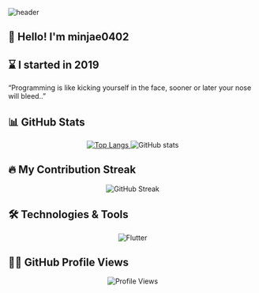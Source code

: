 ![header](https://capsule-render.vercel.app/api?type=venom&height=300&color=gradient&text=minjae0402&section=header&fontAlign=50&animation=fadeIn)

## 👋 Hello! I'm minjae0402 
## ⌛ I started in 2019

“Programming is like kicking yourself in the face, sooner or later your nose will bleed..”
<!--
## 🏆 Baekjoon Tier
<div align="center">
  <a href="https://solved.ac/calibes_kangminjae/" target="_blank">
    <img src="http://mazassumnida.wtf/api/v2/generate_badge?boj=calibes_kangminjae" alt="Solved.ac Profile Badge" style="border-radius: 8px; box-shadow: 0 4px 8px rgba(0, 0, 0, 0.2); transition: transform 0.3s;">
  </a>
</div>
-->

## 📊 GitHub Stats

<div align="center">
  <a href="https://github.com/minjae0402">
        <img src="https://github-readme-stats.vercel.app/api/top-langs/?username=minjae0402&langs_count=8&layout=compact&theme=radical&cache_seconds=1200" alt="Top Langs" />
    </a>
  <img src="https://github-readme-stats.vercel.app/api?username=minjae0402&show_icons=true&theme=radical" alt="GitHub stats" />
</div>

## 🔥 My Contribution Streak

<div align="center">
  <img src="https://github-readme-streak-stats.herokuapp.com/?user=minjae0402&theme=radical" alt="GitHub Streak" />
</div>

## 🛠️ Technologies & Tools
<!--
## 🛠️ Technologies & Tools
### Tools/Engines
-
<div align="center">
  <img src="https://img.shields.io/badge/Visual%20Studio%20Code-007ACC?style=for-the-badge&logo=visual-studio-code&logoColor=white" alt="Visual Studio Code" />
  <img src="https://img.shields.io/badge/Visual%20Studio-5C2D91?style=for-the-badge&logo=visual-studio&logoColor=white" alt="Visual Studio" />
  <img src="https://img.shields.io/badge/Anaconda-44A833?style=for-the-badge&logo=anaconda&logoColor=white" alt="Anaconda" />
  <img src="https://img.shields.io/badge/Unity-FFFFFF?style=for-the-badge&logo=unity&logoColor=black" alt="Unity" />
  <img src="https://img.shields.io/badge/Unreal%20Engine-333333?style=for-the-badge&logo=unrealengine&logoColor=white" alt="Unreal Engine" />
</div>
-
### Lang
<div align="center">
  <img src="https://img.shields.io/badge/-JavaScript-F7DF1E?style=for-the-badge&logo=javascript&logoColor=black" alt="JavaScript" />
  <img src="https://img.shields.io/badge/-HTML-E34F26?style=for-the-badge&logo=html5&logoColor=white" alt="HTML" />
  <img src="https://img.shields.io/badge/-CSS-1572B6?style=for-the-badge&logo=css3&logoColor=white" alt="CSS" />
  <img src="https://img.shields.io/badge/C-00599C?style=for-the-badge&logo=c&logoColor=white" alt="C" />
  <img src="https://img.shields.io/badge/C%2B%2B-00599C?style=for-the-badge&logo=c%2B%2B&logoColor=white" alt="C++" />
  <img src="https://img.shields.io/badge/C%23-239120?style=for-the-badge&logo=csharp&logoColor=white" alt="C#" />
  <img src="https://img.shields.io/badge/-Python-3776AB?style=for-the-badge&logo=python&logoColor=white" alt="Python" />
  <img src="https://img.shields.io/badge/-Java-007396?style=for-the-badge&logo=java&logoColor=white" alt="Java" />
  <img src="https://img.shields.io/badge/-Go-00ADD8?style=for-the-badge&logo=go&logoColor=white" alt="Go" />
  <img src="https://img.shields.io/badge/R-276DC3?style=for-the-badge&logo=r&logoColor=white" alt="R" />
  <img src="https://img.shields.io/badge/Dart-00BFFF?style=for-the-badge&logo=dart&logoColor=white" alt="Dart" />
  <img src="https://img.shields.io/badge/TypeScript-007ACC?style=for-the-badge&logo=typescript&logoColor=white" alt="TypeScript" />
  <img src="https://img.shields.io/badge/TSX-007ACC?style=for-the-badge&logo=typescript&logoColor=white" alt="TSX" />
  <img src="https://img.shields.io/badge/JSX-61DAFB?style=for-the-badge&logo=react&logoColor=black" alt="JSX" />
</div>
-
### Frontend
<div align="center">
  <img src="https://img.shields.io/badge/Flutter-02569B?style=for-the-badge&logo=flutter&logoColor=white" alt="Flutter" />
  <img src="https://img.shields.io/badge/-React-61DAFB?style=for-the-badge&logo=react&logoColor=black" alt="React" />
  <img src="https://img.shields.io/badge/-React%20Native-61DAFB?style=for-the-badge&logo=react&logoColor=black" alt="React Native" />
  <img src="https://img.shields.io/badge/-Sass-CC6699?style=for-the-badge&logo=sass&logoColor=white" alt="Sass" />
  <img src="https://img.shields.io/badge/-Bootstrap-563D7C?style=for-the-badge&logo=bootstrap&logoColor=white" alt="Bootstrap" />
  <img src="https://img.shields.io/badge/-Tailwind%20CSS-06B6D4?style=for-the-badge&logo=tailwind-css&logoColor=white" alt="Tailwind CSS" />
  <img src="https://img.shields.io/badge/Next.js-000000?style=for-the-badge&logo=next.js&logoColor=white" alt="Next.js" />
  <img src="https://img.shields.io/badge/Svelte-FF3E00?style=for-the-badge&logo=svelte&logoColor=white" alt="Svelte" />
  <img src="https://img.shields.io/badge/jQuery-0769AD?style=for-the-badge&logo=jquery&logoColor=white" alt="jQuery" />
</div>
-
### Backend
<div align="center">
  <img src="https://img.shields.io/badge/-Node.js-339933?style=for-the-badge&logo=node.js&logoColor=white" alt="Node.js" />
  <img src="https://img.shields.io/badge/-Express-000000?style=for-the-badge&logo=express&logoColor=white" alt="Express" />
  <img src="https://img.shields.io/badge/REST%20API-4D4D4D?style=for-the-badge&logo=api&logoColor=white" alt="REST API" />
  <img src="https://img.shields.io/badge/NestJS-E0234E?style=for-the-badge&logo=nestjs&logoColor=white" alt="NestJS" />
  <img src="https://img.shields.io/badge/Spring%20Boot-6DB33F?style=for-the-badge&logo=springboot&logoColor=white" alt="Spring Boot" />
</div>
-
### Other Tools & Technologies
<div align="center">
  <img src="https://img.shields.io/badge/-Django-092E20?style=for-the-badge&logo=django&logoColor=white" alt="Django" />
  <img src="https://img.shields.io/badge/-Docker-2496ED?style=for-the-badge&logo=docker&logoColor=white" alt="Docker" />
  <img src="https://img.shields.io/badge/-Kubernetes-326CE5?style=for-the-badge&logo=kubernetes&logoColor=white" alt="Kubernetes" />
  <img src="https://img.shields.io/badge/-PostgreSQL-4169E1?style=for-the-badge&logo=postgresql&logoColor=white" alt="PostgreSQL" />
  <img src="https://img.shields.io/badge/-MySQL-4479A1?style=for-the-badge&logo=mysql&logoColor=white" alt="MySQL" />
  <img src="https://img.shields.io/badge/-MongoDB-47A248?style=for-the-badge&logo=mongodb&logoColor=white" alt="MongoDB" />
  <img src="https://img.shields.io/badge/-Firebase-FFCA28?style=for-the-badge&logo=firebase&logoColor=black" alt="Firebase" />
  <img src="https://img.shields.io/badge/-GraphQL-E10098?style=for-the-badge&logo=graphql&logoColor=white" alt="GraphQL" />
  <img src="https://img.shields.io/badge/ROS-223344?style=for-the-badge&logo=ros&logoColor=white" alt="ROS" />
  <img src="https://img.shields.io/badge/Nginx-009639?style=for-the-badge&logo=nginx&logoColor=white" alt="Nginx" />
  <img src="https://img.shields.io/badge/SQLite-003B57?style=for-the-badge&logo=sqlite&logoColor=white" alt="SQLite" />
  <img src="https://img.shields.io/badge/Termius-00A86B?style=for-the-badge&logo=termius&logoColor=white" alt="Termius" />
  <img src="https://img.shields.io/badge/Insomnia-5849BE?style=for-the-badge&logo=insomnia&logoColor=white" alt="Insomnia" />
  <img src="https://img.shields.io/badge/SourceTree-0052CC?style=for-the-badge&logo=sourcetree&logoColor=white" alt="SourceTree" />
  <img src="https://img.shields.io/badge/Figma-F24E1E?style=for-the-badge&logo=figma&logoColor=white" alt="Figma" />
  <img src="https://img.shields.io/badge/Blender-F5792A?style=for-the-badge&logo=blender&logoColor=white" alt="Blender" />
  <img src="https://img.shields.io/badge/TensorFlow-FF6F20?style=for-the-badge&logo=tensorflow&logoColor=white" alt="TensorFlow" />
  <img src="https://img.shields.io/badge/Jupyter-FA0D0D?style=for-the-badge&logo=jupyter&logoColor=white" alt="Jupyter Notebook" />
  <img src="https://img.shields.io/badge/Linux-FCC624?style=for-the-badge&logo=linux&logoColor=black" alt="Linux" />
  <img src="https://img.shields.io/badge/Spring-6DB33F?style=for-the-badge&logo=spring&logoColor=white" alt="Spring" />
  <img src="https://img.shields.io/badge/Flask-000000?style=for-the-badge&logo=flask&logoColor=white" alt="Flask" />
  <img src="https://img.shields.io/badge/Git-F05032?style=for-the-badge&logo=git&logoColor=white" alt="Git" />
  <img src="https://img.shields.io/badge/GitHub-181717?style=for-the-badge&logo=github&logoColor=white" alt="GitHub" />
  <img src="https://img.shields.io/badge/OpenVINO-003DA5?style=for-the-badge&logo=Intel&logoColor=white" alt="OpenVINO" />
</div>
-->
<div align="center">
  <img src="https://img.shields.io/badge/Flutter-02569B?style=for-the-badge&logo=flutter&logoColor=white" alt="Flutter" />
</div>


## 🧑‍💻 GitHub Profile Views

<div align="center">
  <img src="https://komarev.com/ghpvc/?username=minjae0402&color=blueviolet" alt="Profile Views" />
</div>
